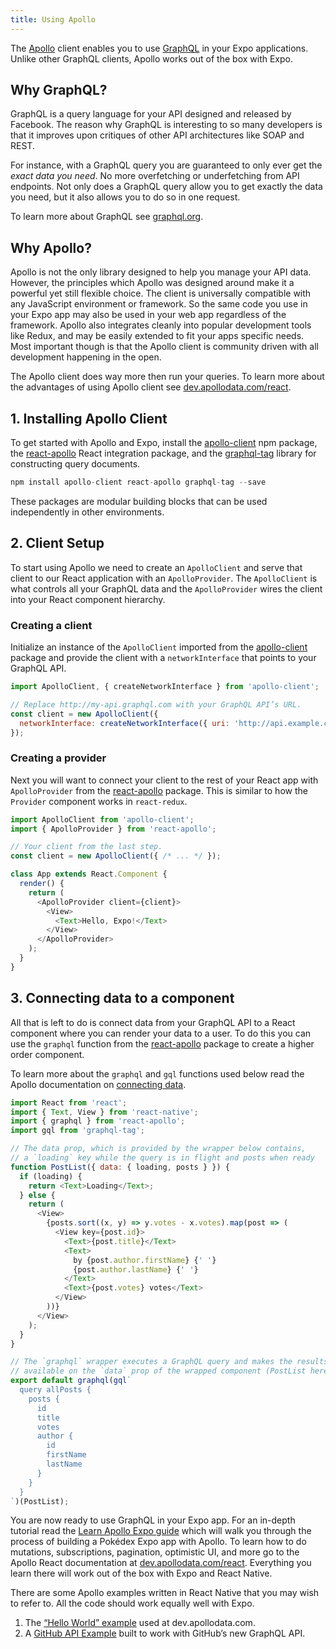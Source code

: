 ```yaml
---
title: Using Apollo
---
```


The [Apollo](http://www.apollodata.com/) client enables you to use [GraphQL](http://graphql.org/) in your Expo applications. Unlike other GraphQL clients, Apollo works out of the box with Expo.

## Why GraphQL?

GraphQL is a query language for your API designed and released by Facebook. The reason why GraphQL is interesting to so many developers is that it improves upon critiques of other API architectures like SOAP and REST.

For instance, with a GraphQL query you are guaranteed to only ever get the _exact data you need_. No more overfetching or underfetching from API endpoints. Not only does a GraphQL query allow you to get exactly the data you need, but it also allows you to do so in one request.

To learn more about GraphQL see [graphql.org](http://graphql.org/).

## Why Apollo?

Apollo is not the only library designed to help you manage your API data. However, the principles which Apollo was designed around make it a powerful yet still flexible choice. The client is universally compatible with any JavaScript environment or framework. So the same code you use in your Expo app may also be used in your web app regardless of the framework. Apollo also integrates cleanly into popular development tools like Redux, and may be easily extended to fit your apps specific needs. Most important though is that the Apollo client is community driven with all development happening in the open.

The Apollo client does way more then run your queries. To learn more about the advantages of using Apollo client see [dev.apollodata.com/react](http://dev.apollodata.com/react/).

## 1. Installing Apollo Client

To get started with Apollo and Expo, install the [apollo-client](http://npmjs.com/apollo-client) npm package, the [react-apollo](https://www.npmjs.com/package/react-apollo) React integration package, and the [graphql-tag](https://www.npmjs.com/package/graphql-tag) library for constructing query documents.

```javascript
npm install apollo-client react-apollo graphql-tag --save
```

These packages are modular building blocks that can be used independently in other environments.

## 2. Client Setup

To start using Apollo we need to create an `ApolloClient` and serve that client to our React application with an `ApolloProvider`. The `ApolloClient` is what controls all your GraphQL data and the `ApolloProvider` wires the client into your React component hierarchy.

### Creating a client

Initialize an instance of the `ApolloClient` imported from the [apollo-client](http://npmjs.com/apollo-client) package and provide the client with a `networkInterface` that points to your GraphQL API.

```javascript
import ApolloClient, { createNetworkInterface } from 'apollo-client';

// Replace http://my-api.graphql.com with your GraphQL API’s URL.
const client = new ApolloClient({
  networkInterface: createNetworkInterface({ uri: 'http://api.example.com/graphql' }),
});
```

### Creating a provider

Next you will want to connect your client to the rest of your React app with `ApolloProvider` from the [react-apollo](https://www.npmjs.com/package/react-apollo) package. This is similar to how the `Provider` component works in `react-redux`.

```javascript
import ApolloClient from 'apollo-client';
import { ApolloProvider } from 'react-apollo';

// Your client from the last step.
const client = new ApolloClient({ /* ... */ });

class App extends React.Component {
  render() {
    return (
      <ApolloProvider client={client}>
        <View>
          <Text>Hello, Expo!</Text>
        </View>
      </ApolloProvider>
    );
  }
}
```

## 3. Connecting data to a component

All that is left to do is connect data from your GraphQL API to a React component where you can render your data to a user. To do this you can use the `graphql` function from the [react-apollo](https://www.npmjs.com/package/react-apollo) package to create a higher order component.

To learn more about the `graphql` and `gql` functions used below read the Apollo documentation on [connecting data](http://dev.apollodata.com/react/higher-order-components.html).

```javascript
import React from 'react';
import { Text, View } from 'react-native';
import { graphql } from 'react-apollo';
import gql from 'graphql-tag';

// The data prop, which is provided by the wrapper below contains,
// a `loading` key while the query is in flight and posts when ready
function PostList({ data: { loading, posts } }) {
  if (loading) {
    return <Text>Loading</Text>;
  } else {
    return (
      <View>
        {posts.sort((x, y) => y.votes - x.votes).map(post => (
          <View key={post.id}>
            <Text>{post.title}</Text>
            <Text>
              by {post.author.firstName} {' '}
              {post.author.lastName} {' '}
            </Text>
            <Text>{post.votes} votes</Text>
          </View>
        ))}
      </View>
    );
  }
}

// The `graphql` wrapper executes a GraphQL query and makes the results
// available on the `data` prop of the wrapped component (PostList here)
export default graphql(gql`
  query allPosts {
    posts {
      id
      title
      votes
      author {
        id
        firstName
        lastName
      }
    }
  }
`)(PostList);
```

You are now ready to use GraphQL in your Expo app. For an in-depth tutorial read the [Learn Apollo Expo guide](https://www.learnapollo.com/tutorial-react-native-exponent/rne-01) which will walk you through the process of building a Pokédex Expo app with Apollo. To learn how to do mutations, subscriptions, pagination, optimistic UI, and more go to the Apollo React documentation at [dev.apollodata.com/react](http://dev.apollodata.com/react/). Everything you learn there will work out of the box with Expo and React Native.

There are some Apollo examples written in React Native that you may wish to refer to. All the code should work equally well with Expo.

1.  The [“Hello World” example](https://github.com/apollostack/frontpage-react-native-app) used at dev.apollodata.com.
2.  A [GitHub API Example](https://github.com/apollostack/GitHub-GraphQL-API-Example) built to work with GitHub’s new GraphQL API.
